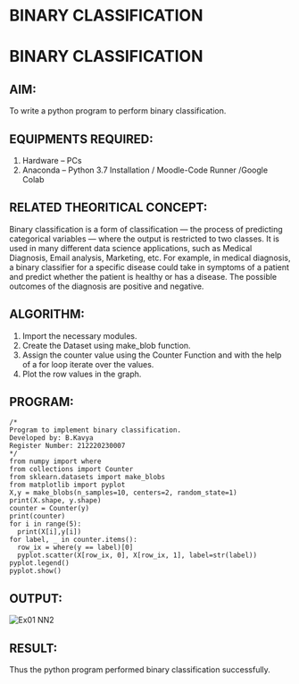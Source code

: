 # BINARY CLASSIFICATION
# BINARY CLASSIFICATION
## AIM:

To write a python program to perform binary classification.

## EQUIPMENTS REQUIRED:

1. Hardware – PCs
2. Anaconda – Python 3.7 Installation / Moodle-Code Runner /Google Colab

## RELATED THEORITICAL CONCEPT:

Binary classification is a form of classification — the process of predicting categorical variables — where the output is restricted to two classes.
It is used in many different data science applications, such as Medical Diagnosis, Email analysis, Marketing, etc.
For example, in medical diagnosis, a binary classifier for a specific disease could take in symptoms of a patient and predict whether the patient is healthy or has a disease. The possible outcomes of the diagnosis are positive and negative.

## ALGORITHM:

1. Import the necessary modules.
2. Create the Dataset using make_blob function.
3. Assign the counter value using the Counter Function and with the help of a for loop iterate over the values.
4. Plot the row values in the graph.

## PROGRAM:

```
/*
Program to implement binary classification.
Developed by: B.Kavya
Register Number: 212220230007
*/
from numpy import where
from collections import Counter
from sklearn.datasets import make_blobs
from matplotlib import pyplot
X,y = make_blobs(n_samples=10, centers=2, random_state=1)
print(X.shape, y.shape)
counter = Counter(y)
print(counter)
for i in range(5):
  print(X[i],y[i])
for label, _ in counter.items():
  row_ix = where(y == label)[0]
  pyplot.scatter(X[row_ix, 0], X[row_ix, 1], label=str(label))
pyplot.legend()
pyplot.show()
```

## OUTPUT:
![Ex01 NN2](https://user-images.githubusercontent.com/75235813/164041755-91961ced-aad9-44fb-a598-2de4fb6b5eac.JPG)


## RESULT:

Thus the python program performed binary classification successfully.
